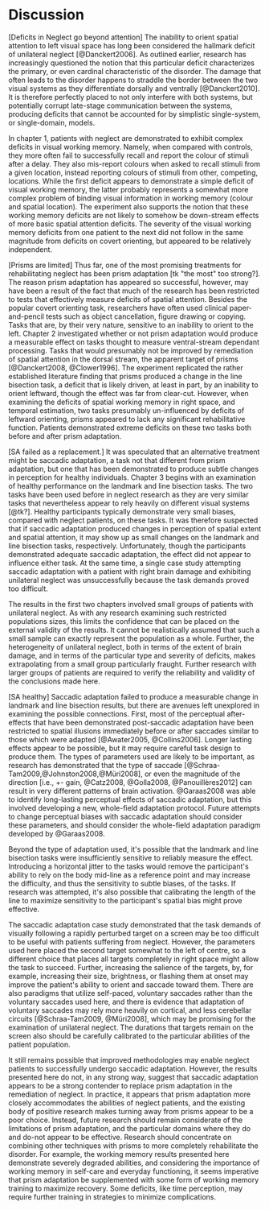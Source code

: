 Discussion 
==========

[Deficits in Neglect go beyond attention] The
inability to orient spatial attention to left
visual space has long been considered the hallmark
deficit of unilateral neglect [@Danckert2006].  As
outlined earlier, research has increasingly
questioned the notion that this particular deficit
characterizes the primary, or even cardinal
characteristic of the disorder. The damage that
often leads to the disorder happens to straddle
the border between the two visual systems as they
differentiate dorsally and ventrally
[@Danckert2010]. It is therefore perfectly placed
to not only interfere with both systems, but
potentially corrupt late-stage communication
between the systems, producing deficits that
cannot be accounted for by simplistic
single-system, or single-domain, models.


In chapter 1, patients with neglect are
demonstrated to exhibit complex deficits in visual
working memory. Namely, when compared with
controls, they more often fail to successfully
recall and report the colour of stimuli after a
delay. They also mis-report colours when asked to
recall stimuli from a given location, instead
reporting colours of stimuli from other,
competing, locations. While the first deficit
appears to demonstrate a simple deficit of visual
working memory, the latter probably represents a
somewhat more complex problem of binding visual
information in working memory (colour and spatial
location).  The experiment also supports the
notion that these working memory deficits are not
likely to somehow be down-stream effects of more
basic spatial attention deficits. The severity of
the visual working memory deficits from one
patient to the next did not follow in the same
magnitude from deficits on covert orienting, but
appeared to be relatively independent. 



[Prisms are limited] Thus far, one of the most
promising treatments for rehabilitating neglect
has been prism adaptation [tk "the most" too
strong?]. The reason prism adaptation has appeared
so successful, however, may have been a result of
the fact that much of the research has been
restricted to tests that effectively measure
deficits of spatial attention. Besides the popular
covert orienting task, researchers have often used
clinical paper-and-pencil tests such as object
cancellation, figure drawing or copying. Tasks
that are, by their very nature, sensitive to an
inability to orient to the left.  Chapter 2
investigated whether or not prism adaptation would
produce a measurable effect on tasks thought to
measure ventral-stream dependant processing. Tasks
that would presumably not be improved by
remediation of spatial attention in the dorsal
stream, the apparent target of prisms
[@Danckert2008, @Clower1996].  The experiment
replicated the rather established literature
finding that prisms produced a change in the line
bisection task, a deficit that is likely driven,
at least in part, by an inability to orient
leftward, though the effect was far from
clear-cut.  However, when examining the deficits
of spatial working memory in right space, and
temporal estimation, two tasks presumably
un-influenced by deficits of leftward orienting,
prisms appeared to lack any significant
rehabilitative function.  Patients demonstrated
extreme deficits on these two tasks both before
and after prism adaptation.



[SA failed as a replacement.] It was speculated
that an alternative treatment might be saccadic
adaptation, a task not that different from prism
adaptation, but one that has been demonstrated to
produce subtle changes in perception for healthy
individuals. Chapter 3 begins with an examination
of healthy performance on the landmark and line
bisection tasks. The two tasks have been used
before in neglect research as they are very
similar tasks that nevertheless appear to rely
heavily on different visual systems [@tk?].
Healthy participants typically demonstrate very
small biases, compared with neglect patients, on
these tasks. It was therefore suspected that if
saccadic adaptation produced changes in perception
of spatial extent and spatial attention, it may
show up as small changes on the landmark and line
bisection tasks, respectively.  Unfortunately,
though the participants demonstrated adequate
saccadic adaptation, the effect did not appear to
influence either task.  At the same time, a single
case study attempting saccadic adaptation with a
patient with right brain damage and exhibiting
unilateral neglect was unsuccessfully because the
task demands proved too difficult.





The results in the first two chapters involved
small groups of patients with unilateral neglect.
As with any research examining such restricted
populations sizes, this limits the confidence that
can be placed on the external validity of the
results. It cannot be realistically assumed that
such a small sample can exactly represent the
population as a whole. Further, the heterogeneity
of unilateral neglect, both in terms of the extent
of brain damage, and in terms of the particular
type and severity of deficits, makes extrapolating
from a small group particularly fraught. Further
research with larger groups of patients are
required to verify the reliability and validity of
the conclusions made here. 

[SA healthy] Saccadic adaptation failed to produce
a measurable change in landmark and line bisection
results, but there are avenues left unexplored in
examining the possible connections. First, most of
the perceptual after-effects that have been
demonstrated post-saccadic adaptation have been
restricted to spatial illusions immediately before
or after saccades similar to those which were
adapted [@Awater2005, @Collins2006]. Longer
lasting effects appear to be possible, but it may
require careful task design to produce them. The
types of parameters used are likely to be
important, as research has demonstrated that the
type of saccade
[@Schraa-Tam2009,@Johnston2008,@Müri2008], or even
the magnitude of the direction [i.e., +- gain,
@Catz2008, @Golla2008, @Panouillères2012] can
result in very different patterns of brain
activation.  @Garaas2008 was able to identify
long-lasting perceptual effects of saccadic
adaptation, but this involved developing a new,
whole-field adaptation protocol. Future attempts
to change perceptual biases with saccadic
adaptation should consider these parameters, and
should consider the whole-field adaptation
paradigm developed by @Garaas2008.

Beyond the type of adaptation used, it's possible
that the landmark and line bisection tasks were
insufficiently sensitive to reliably measure the
effect. Introducing a horizontal jitter to the
tasks would remove the participant's ability to
rely on the body mid-line as a reference point and
may increase the difficulty, and thus the
sensitivity to subtle biases, of the tasks. If
research was attempted, it's also possible that
calibrating the length of the line to maximize
sensitivity to the participant's spatial bias
might prove effective.


The saccadic adaptation  case study demonstrated
that the task demands of visually following a
rapidly perturbed target on a screen may be too
difficult to be useful with patients suffering
from neglect.  However, the parameters used here
placed the second target somewhat to the left of
centre, so a different choice that places all
targets completely in right space might allow the
task to succeed. Further, increasing the salience
of the targets, by, for example, increasing their
size, brightness, or flashing them at onset may
improve the patient's ability to orient and
saccade toward them.  There are also paradigms
that utilize self-paced, voluntary saccades rather
than the voluntary saccades used here, and there
is evidence that adaptation of voluntary saccades
may rely more heavily on cortical, and less
cerebellar circuits [@Schraa-Tam2009, @Müri2008],
which may be promising for the examination of
unilateral neglect.  The durations that targets
remain on the screen also should be carefully
calibrated to the particular abilities of the
patient population.

It still remains possible that improved
methodologies may enable neglect patients to
successfully undergo saccadic adaptation. However,
the results presented here do not, in any strong
way, suggest that saccadic adaptation appears to
be a strong contender to replace prism adaptation
in the remediation of neglect. In practice, it
appears that prism adaptation more closely
accommodates the abilities of neglect patients, and
the existing body of positive research makes
turning away from prisms appear to be a poor
choice. Instead, future research should remain
considerate of the limitations of prism
adaptation, and the particular domains where they
do and do-not appear to be effective. Research
should concentrate on combining other techniques
with prisms to more completely rehabilitate the
disorder. For example, the working memory results
presented here demonstrate severely degraded
abilities, and considering the importance of
working memory in self-care and everyday
functioning, it seems imperative that prism
adaptation be supplemented with some form of
working memory training to maximize recovery. Some
deficits, like time perception, may require
further training in  strategies to minimize
complications.







